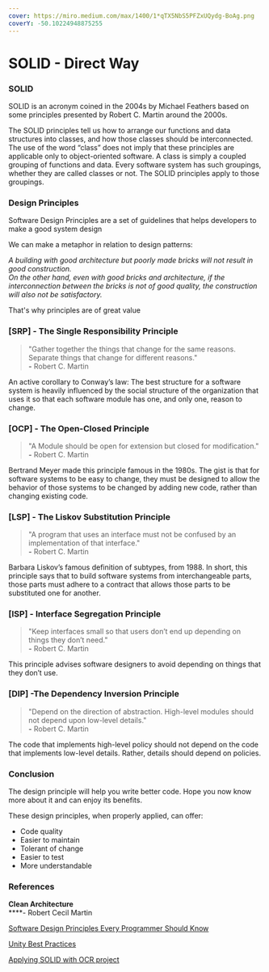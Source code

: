 ```yaml
---
cover: https://miro.medium.com/max/1400/1*qTX5NbS5PFZxUQydg-BoAg.png
coverY: -50.10224948875255
---
```


# SOLID - Direct Way

### SOLID

SOLID is an acronym coined in the 2004s by Michael Feathers based on some principles presented by Robert C. Martin around the 2000s.

The SOLID principles tell us how to arrange our functions and data structures into classes, and how those classes should be interconnected. The use of the word “class” does not imply that these principles are applicable only to object-oriented software. A class is simply a coupled grouping of functions and data. Every software system has such groupings, whether they are called classes or not. The SOLID principles apply to those groupings.

### Design Principles

Software Design Principles are a set of guidelines that helps developers to make a good system design

We can make a metaphor in relation to design patterns:

_A building with good architecture but poorly made bricks will not result in good construction._\
_On the other hand, even with good bricks and architecture, if the interconnection between the bricks is not of good quality, the construction will also not be satisfactory._

That's why principles are of great value

### \[SRP] - The Single Responsibility Principle

> "Gather together the things that change for the same reasons. Separate things that change for different reasons."\
> **-** Robert C. Martin

An active corollary to Conway’s law: The best structure for a software system is heavily influenced by the social structure of the organization that uses it so that each software module has one, and only one, reason to change.

### \[OCP] - The Open-Closed Principle

> "A Module should be open for extension but closed for modification."\
> **-** Robert C. Martin

Bertrand Meyer made this principle famous in the 1980s. The gist is that for software systems to be easy to change, they must be designed to allow the behavior of those systems to be changed by adding new code, rather than changing existing code.

### \[LSP] - The Liskov Substitution Principle

> "A program that uses an interface must not be confused by an implementation of that interface."\
> **-** Robert C. Martin

Barbara Liskov’s famous definition of subtypes, from 1988. In short, this principle says that to build software systems from interchangeable parts, those parts must adhere to a contract that allows those parts to be substituted one for another.

### \[ISP] - Interface Segregation Principle

> "Keep interfaces small so that users don’t end up depending on things they don’t need."\
> **-** Robert C. Martin

This principle advises software designers to avoid depending on things that they don’t use.

### \[DIP] -The Dependency Inversion Principle

> "Depend on the direction of abstraction. High-level modules should not depend upon low-level details."\
> **-** Robert C. Martin

The code that implements high-level policy should not depend on the code that implements low-level details. Rather, details should depend on policies.

### Conclusion

The design principle will help you write better code. Hope you now know more about it and can enjoy its benefits.

These design principles, when properly applied, can offer:

* Code quality
* Easier to maintain
* Tolerant of change
* Easier to test
* More understandable

### References

**Clean Architecture**\
\*\*\*\*- Robert Cecil Martin

[Software Design Principles Every Programmer Should Know](https://medium.com/@peterlee2068/software-design-principles-every-programmer-should-know-c164a83c6f87)

[Unity Best Practices](https://jaayap.github.io/Unity\_Best\_Practices/En/CleanCode.html)

[Applying SOLID with OCR project](https://github.com/ThiagoBfim/SOLID-OCR)
